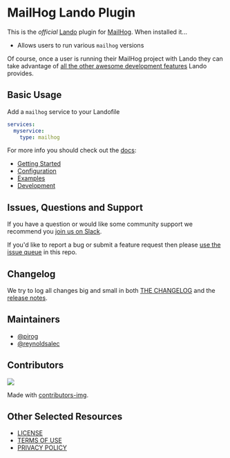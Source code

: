 # MailHog Lando Plugin

This is the _official_ [Lando](https://lando.dev) plugin for [MailHog](https://github.com/mailhog/MailHog). When installed it...

* Allows users to run various `mailhog` versions

Of course, once a user is running their MailHog project with Lando they can take advantage of [all the other awesome development features](https://docs.lando.dev) Lando provides.

## Basic Usage

Add a `mailhog` service to your Landofile

```yaml
services:
  myservice:
    type: mailhog
```

For more info you should check out the [docs](https://docs.lando.dev/mailhog):

* [Getting Started](https://docs.lando.dev/mailhog/)
* [Configuration](https://docs.lando.dev/mailhog/config.html)
* [Examples](https://github.com/lando/mailhog/tree/main/examples)
* [Development](https://docs.lando.dev/mailhog/development.html)

## Issues, Questions and Support

If you have a question or would like some community support we recommend you [join us on Slack](https://launchpass.com/devwithlando).

If you'd like to report a bug or submit a feature request then please [use the issue queue](https://github.com/lando/mailhog/issues/new/choose) in this repo.

## Changelog

We try to log all changes big and small in both [THE CHANGELOG](https://github.com/lando/mailhog/blob/main/CHANGELOG.md) and the [release notes](https://github.com/lando/mailhog/releases).


## Maintainers

* [@pirog](https://github.com/pirog)
* [@reynoldsalec](https://github.com/reynoldsalec)

## Contributors

<a href="https://github.com/lando/mailhog/graphs/contributors">
  <img src="https://contrib.rocks/image?repo=lando/mailhog" />
</a>

Made with [contributors-img](https://contrib.rocks).

## Other Selected Resources

* [LICENSE](/LICENSE)
* [TERMS OF USE](https://docs.lando.dev/terms)
* [PRIVACY POLICY](https://docs.lando.dev/privacy)

